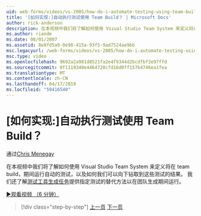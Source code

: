 ```yaml
---
uid: web-forms/videos/vs-2005/how-do-i-automate-testing-using-team-build
title: '[如何实现:]自动执行测试使用 Team Build？ | Microsoft Docs'
author: rick-anderson
description: 在本视频中我们将了解如何使用 Visual Studio Team System 来定义将在 team build，期间运行自动的测试，以及如何我们可以向下钻取到...
ms.author: riande
ms.date: 08/01/2007
ms.assetid: 8e8fd5a9-0e98-415a-93f5-9ad7524ae9bb
msc.legacyurl: /web-forms/videos/vs-2005/how-do-i-automate-testing-using-team-build
msc.type: video
ms.openlocfilehash: 9692a2a981d8521fa2e4f9344d2bcdfbf2e97ffd
ms.sourcegitcommit: 0f1119340e4464720cfd16d0ff15764746ea1fea
ms.translationtype: MT
ms.contentlocale: zh-CN
ms.lasthandoff: 04/17/2019
ms.locfileid: "59416540"
---
```

# <a name="how-do-i-automate-testing-using-team-build"></a>[如何实现:]自动执行测试使用 Team Build？

通过[Chris Menegay](https://twitter.com/CMenegay)

在本视频中我们将了解如何使用 Visual Studio Team System 来定义将在 team build，期间运行自动的测试，以及如何我们可以向下钻取到这些测试的结果。 我们还了解[测试工具生成任务](https://msdn.microsoft.com/vstudio/aa718351.aspx#bttt)提供指定测试的替代方法以在团队生成期间运行。

[&#9654;观看视频 （6 分钟）](https://channel9.msdn.com/Blogs/ASP-NET-Site-Videos/how-do-i-automate-testing-using-team-build)

> [!div class="step-by-step"]
> [上一页](how-do-i-implement-continuous-integration-with-team-foundation.md)
> [下一页](how-do-i-deploy-a-web-application-during-a-team-build.md)
